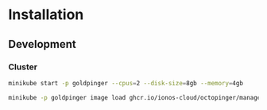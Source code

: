 # Installation

## Development

### Cluster

```bash
minikube start -p goldpinger --cpus=2 --disk-size=8gb --memory=4gb
```

```bash
minikube -p goldpinger image load ghcr.io/ionos-cloud/octopinger/manager:v0.0.1
```